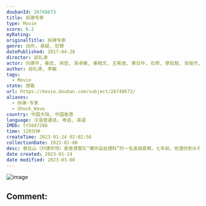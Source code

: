 ```yaml
---
doubanId: 26748673
title: 拆弹专家
type: Movie
score: 6.2
myRating: 
originalTitle: 拆弹专家
genre: 动作, 悬疑, 犯罪
datePublished: 2017-04-28
director: 邱礼涛
actor: 刘德华, 姜武, 宋佳, 吴卓羲, 姜皓文, 王紫逸, 黄日华, 石修, 廖启智, 张竣杰, 蔡瀚亿, 张继聪, 李国麟, 骆应钧, 尹扬明, 卢惠光, 何华超, 徐颖堃, 黄岚, 杜港, 莫浩峰, 周念勤, 梁国坚, 黄锐生, 黄浩坤, 林荣中, 陈卓华, 谢志豪, 伍礼骞, 王志文, 何国男, 张赞生, 姚宏远, 谭天宝, 伍礼骞, 黄子菲, 唐文龙, 麦洛新, 李英涛, 黄竣锋, 朱鉴然, 盖世宝, 黄天颐, 王文成, 肖恩·蒂尔尼, 方志驹, 梁翠珊, 叶运强, 张诗欣, 禤嘉仪, 易宇航, 蒙为亮, 冯海锐, 董力, 袁富华, 周梓盈, 余达志, 李宗彥, 黄翠仪, 陈彼得, 罗浩晋
author: 邱礼涛, 李敏
tags:
  - Movie
state: 想看
url: https://movie.douban.com/subject/26748673/
aliases:
  - 拆弹·专家
  - Shock_Wave
country: 中国大陆, 中国香港
language: 汉语普通话, 粤语, 英语
IMDb: tt5847286
time: 120分钟
createTime: 2023-01-24 02:02:56
collectionDate: 2021-01-06
desc: 章在山（刘德华饰）是香港警队“爆炸品处理科”的一名高级督察。七年前，他潜伏到头号通缉犯火爆（姜武饰）的犯罪团伙中，在一次打劫金库的行动中，章在山表露了其拆弹组卧底的身份，与警方里应外合，成功阻止炸...
date created: 2023-01-24
date modified: 2023-03-08
---
```


![image](p2465858820.jpg)

Comment:
---
